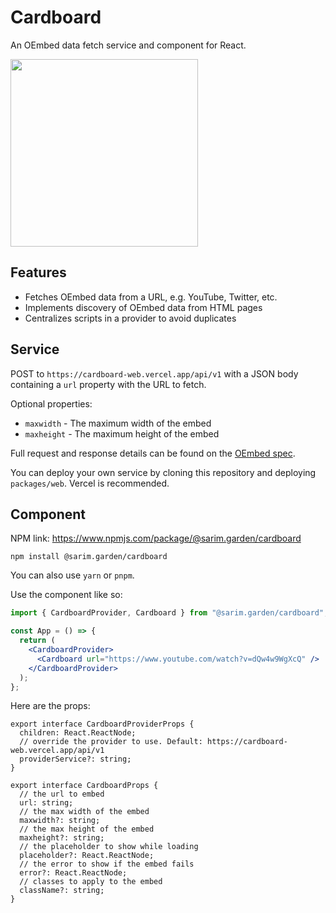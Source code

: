 # Cardboard

An OEmbed data fetch service and component for React.

<img src="https://user-images.githubusercontent.com/3000809/236195433-4176f047-f2db-4348-9b40-aecd298abca4.png" width=300/>

## Features

- Fetches OEmbed data from a URL, e.g. YouTube, Twitter, etc.
- Implements discovery of OEmbed data from HTML pages
- Centralizes scripts in a provider to avoid duplicates

## Service

POST to `https://cardboard-web.vercel.app/api/v1` with a JSON body containing a `url` property with the URL to fetch.

Optional properties:

- `maxwidth` - The maximum width of the embed
- `maxheight` - The maximum height of the embed

Full request and response details can be found on the [OEmbed spec](https://oembed.com/).

You can deploy your own service by cloning this repository and deploying `packages/web`. Vercel is recommended.

## Component

NPM link: <https://www.npmjs.com/package/@sarim.garden/cardboard>

```
npm install @sarim.garden/cardboard
```

You can also use `yarn` or `pnpm`.

Use the component like so:

```jsx
import { CardboardProvider, Cardboard } from "@sarim.garden/cardboard";

const App = () => {
  return (
    <CardboardProvider>
      <Cardboard url="https://www.youtube.com/watch?v=dQw4w9WgXcQ" />
    </CardboardProvider>
  );
};
```

Here are the props:

```tsx
export interface CardboardProviderProps {
  children: React.ReactNode;
  // override the provider to use. Default: https://cardboard-web.vercel.app/api/v1
  providerService?: string;
}

export interface CardboardProps {
  // the url to embed
  url: string;
  // the max width of the embed
  maxwidth?: string;
  // the max height of the embed
  maxheight?: string;
  // the placeholder to show while loading
  placeholder?: React.ReactNode;
  // the error to show if the embed fails
  error?: React.ReactNode;
  // classes to apply to the embed
  className?: string;
}
```
